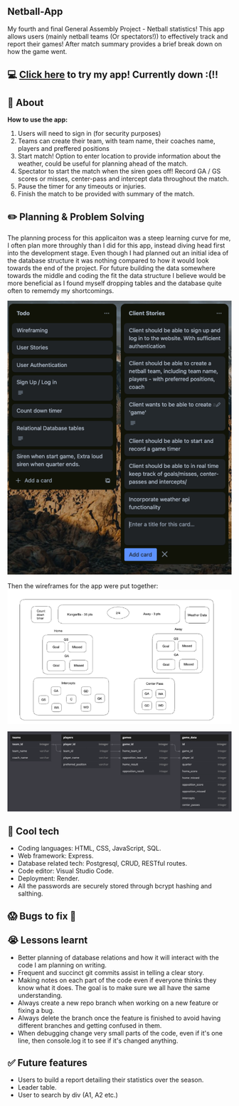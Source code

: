 ## Netball-App
My fourth and final General Assembly Project - Netball statistics!
This app allows users (mainly netball teams (Or spectators!)) to effectively track and report their games! After match summary provides a brief break down on how the game went.
## :computer: [Click here](https://netball-stats-43he.onrender.com) to try my app! Currently down :(!! 

## :page_facing_up: About
**How to use the app:**
1. Users will need to sign in (for security purposes)
1. Teams can create their team, with team name, their coaches name, players and preffered positions
2. Start match! Option to enter location to provide information about the weather, could be useful for planning ahead of the match.
3. Spectator to start the match when the siren goes off! Record GA / GS scores or misses, center-pass and intercept data throughout the match.
4. Pause the timer for any timeouts or injuries.
5. Finish the match to be provided with summary of the match.

<!-- <img src="./resources/app_screenshot.png" alt="image of the app preview" width="auto" height="auto"> -->

## :pencil2: Planning & Problem Solving
The planning process for this applicaiton was a steep learning curve for me, I often plan more throughly than I did for this app, instead diving head first into the development stage. Even though I had planned out an initial idea of the database structure it was nothing compared to how it would look towards the end of the project. For future building the data somewhere towards the middle and coding the fit the data structure I believe would be more beneficial as I found myself dropping tables and the database quite often to rememdy my shortcomings.


![image of the user stories for the app](./resources/userStories.png)

Then the wireframes for the app were put together:
![image of the wireframes for the app](./resources/wireframes.png)


![image of the database relationships for the app](./resources/DBrelations.png)



## :rocket: Cool tech
- Coding languages: HTML, CSS, JavaScript, SQL.
- Web framework: Express.
- Database related tech: Postgresql, CRUD, RESTful routes.
- Code editor: Visual Studio Code.
- Deployment: Render.
- All the passwords are securely stored through bcrypt hashing and salthing.

## :scream: Bugs to fix :poop:




## :sob: Lessons learnt
- Better planning of database relations and how it will interact with the code I am planning on writing.
- Frequent and succinct git commits assist in telling a clear story. 
- Making notes on each part of the code even if everyone thinks they know what it does. The goal is to make sure we all have the same understanding.
- Always create a new repo branch when working on a new feature or fixing a bug.
- Always delete the branch once the feature is finished to avoid having different branches and getting confused in them.
- When debugging change very small parts of the code, even if it's one line, then console.log it to see if it's changed anything.

## :white_check_mark: Future features
- Users to build a report detailing their statistics over the season.
- Leader table.
- User to search by div (A1, A2 etc.)